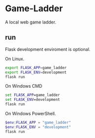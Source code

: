 # Game-Ladder
A local web game ladder.

## run
Flask development enviroment is optional.

On Linux.
```bash
export FLASK_APP=game_ladder
export FLASK_ENV=development
flask run
```

On Windows CMD
```cmd
set FLASK_APP=game_ladder
set FLASK_ENV=development
flask run
```

On Windows PowerShell.
```powershell
$env:FLASK_APP = "game_ladder"
$env:FLASK_ENV = "development"
flask run
```
